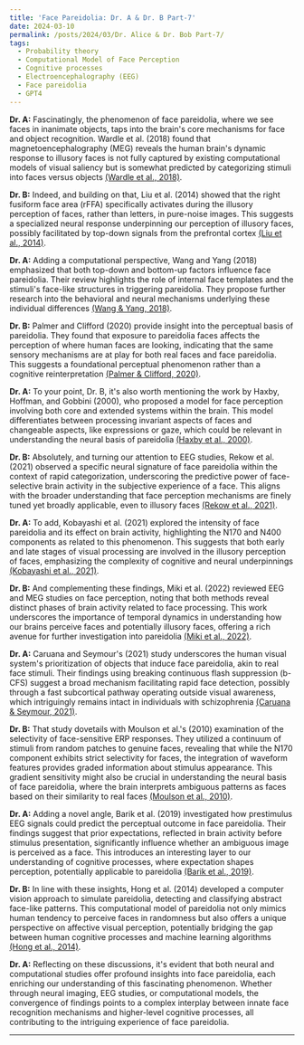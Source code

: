 ```yaml
---
title: 'Face Pareidolia: Dr. A & Dr. B Part-7'
date: 2024-03-10
permalink: /posts/2024/03/Dr. Alice & Dr. Bob Part-7/
tags:
  - Probability theory
  - Computational Model of Face Perception
  - Cognitive processes
  - Electroencephalography (EEG)
  - Face pareidolia
  - GPT4
---
```


**Dr. A:** Fascinatingly, the phenomenon of face pareidolia, where we see faces in inanimate objects, taps into the brain's core mechanisms for face and object recognition. Wardle et al. (2018) found that magnetoencephalography (MEG) reveals the human brain's dynamic response to illusory faces is not fully captured by existing computational models of visual saliency but is somewhat predicted by categorizing stimuli into faces versus objects [(Wardle et al., 2018)](https://consensus.app/papers/understanding-face-perception-brain-wardle/231a348a9db5540bb90112b3e3f00866/?utm_source=chatgpt).

**Dr. B:** Indeed, and building on that, Liu et al. (2014) showed that the right fusiform face area (rFFA) specifically activates during the illusory perception of faces, rather than letters, in pure-noise images. This suggests a specialized neural response underpinning our perception of illusory faces, possibly facilitated by top-down signals from the prefrontal cortex [(Liu et al., 2014)](https://consensus.app/papers/seeing-jesus-neural-behavioral-correlates-face-liu/0bd7a994ef8d5fd9887766eb8a1efbc9/?utm_source=chatgpt).

**Dr. A:** Adding a computational perspective, Wang and Yang (2018) emphasized that both top-down and bottom-up factors influence face pareidolia. Their review highlights the role of internal face templates and the stimuli's face-like structures in triggering pareidolia. They propose further research into the behavioral and neural mechanisms underlying these individual differences [(Wang & Yang, 2018)](https://consensus.app/papers/face-pareidolia-mechanism-wang/01031e87796f509785f53b035f5d7445/?utm_source=chatgpt).

**Dr. B:** Palmer and Clifford (2020) provide insight into the perceptual basis of pareidolia. They found that exposure to pareidolia faces affects the perception of where human faces are looking, indicating that the same sensory mechanisms are at play for both real faces and face pareidolia. This suggests a foundational perceptual phenomenon rather than a cognitive reinterpretation [(Palmer & Clifford, 2020)](https://consensus.app/papers/face-pareidolia-recruits-mechanisms-detecting-human-palmer/9125fbc47dde5b56ba01bcad20d37eef/?utm_source=chatgpt).

**Dr. A:** To your point, Dr. B, it's also worth mentioning the work by Haxby, Hoffman, and Gobbini (2000), who proposed a model for face perception involving both core and extended systems within the brain. This model differentiates between processing invariant aspects of faces and changeable aspects, like expressions or gaze, which could be relevant in understanding the neural basis of pareidolia [(Haxby et al., 2000)](https://consensus.app/papers/distributed-system-face-perception-haxby/5f83fc93d076574e9cfcbce62042f038/?utm_source=chatgpt).

**Dr. B:** Absolutely, and turning our attention to EEG studies, Rekow et al. (2021) observed a specific neural signature of face pareidolia within the context of rapid categorization, underscoring the predictive power of face-selective brain activity in the subjective experience of a face. This aligns with the broader understanding that face perception mechanisms are finely tuned yet broadly applicable, even to illusory faces [(Rekow et al., 2021)](https://consensus.app/papers/categorization-facelike-objects-predicts-awareness-face-rekow/7fd829522d025aa9a3e6c80fe12bce19/?utm_source=chatgpt).

**Dr. A:** To add, Kobayashi et al. (2021) explored the intensity of face pareidolia and its effect on brain activity, highlighting the N170 and N400 components as related to this phenomenon. This suggests that both early and late stages of visual processing are involved in the illusory perception of faces, emphasizing the complexity of cognitive and neural underpinnings [(Kobayashi et al., 2021)](https://consensus.app/papers/effect-intensity-face-pareidolia-phenomenon-brain-kobayashi/0daa9c01b5da580eb2117257087c84e6/?utm_source=chatgpt).

**Dr. B:** And complementing these findings, Miki et al. (2022) reviewed EEG and MEG studies on face perception, noting that both methods reveal distinct phases of brain activity related to face processing. This work underscores the importance of temporal dynamics in understanding how our brains perceive faces and potentially illusory faces, offering a rich avenue for further investigation into pareidolia [(Miki et al., 2022)](https://consensus.app/papers/human-face-perception-using-electroencephalography-miki/922ce16b6f325e2eaf80ed15828bf022/?utm_source=chatgpt).

**Dr. A:** Caruana and Seymour's (2021) study underscores the human visual system's prioritization of objects that induce face pareidolia, akin to real face stimuli. Their findings using breaking continuous flash suppression (b-CFS) suggest a broad mechanism facilitating rapid face detection, possibly through a fast subcortical pathway operating outside visual awareness, which intriguingly remains intact in individuals with schizophrenia [(Caruana & Seymour, 2021)](https://consensus.app/papers/objects-induce-face-pareidolia-prioritized-system-caruana/562e142b6fc15fc98a087d457ab95933/?utm_source=chatgpt).

**Dr. B:** That study dovetails with Moulson et al.'s (2010) examination of the selectivity of face-sensitive ERP responses. They utilized a continuum of stimuli from random patches to genuine faces, revealing that while the N170 component exhibits strict selectivity for faces, the integration of waveform features provides graded information about stimulus appearance. This gradient sensitivity might also be crucial in understanding the neural basis of face pareidolia, where the brain interprets ambiguous patterns as faces based on their similarity to real faces [(Moulson et al., 2010)](https://consensus.app/papers/correlates-graded-face-perception-moulson/3ae60a40dd94512e9a1d2d15302f52fa/?utm_source=chatgpt).

**Dr. A:** Adding a novel angle, Barik et al. (2019) investigated how prestimulus EEG signals could predict the perceptual outcome in face pareidolia. Their findings suggest that prior expectations, reflected in brain activity before stimulus presentation, significantly influence whether an ambiguous image is perceived as a face. This introduces an interesting layer to our understanding of cognitive processes, where expectation shapes perception, potentially applicable to pareidolia [(Barik et al., 2019)](https://consensus.app/papers/investigating-influence-prior-expectation-face-barik/7e220bd61f2e5eefbdabe5503b6fb167/?utm_source=chatgpt).

**Dr. B:** In line with these insights, Hong et al. (2014) developed a computer vision approach to simulate pareidolia, detecting and classifying abstract face-like patterns. This computational model of pareidolia not only mimics human tendency to perceive faces in randomness but also offers a unique perspective on affective visual perception, potentially bridging the gap between human cognitive processes and machine learning algorithms [(Hong et al., 2014)](https://consensus.app/papers/visual-perception-using-machine-pareidolia-facial-hong/d5a37e3765dd5d1999e84c068a49f3a6/?utm_source=chatgpt).

**Dr. A:** Reflecting on these discussions, it's evident that both neural and computational studies offer profound insights into face pareidolia, each enriching our understanding of this fascinating phenomenon. Whether through neural imaging, EEG studies, or computational models, the convergence of findings points to a complex interplay between innate face recognition mechanisms and higher-level cognitive processes, all contributing to the intriguing experience of face pareidolia.

---